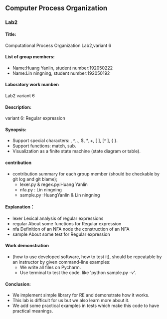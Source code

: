 ## Computer Process Organization
### Lab2

#### Title:
  Computational Process Organization Lab2,variant 6

#### List of group members:
  - Name:Huang Yanlin,  student number:192050222 
  - Name:Lin ningning,  student number:192050192

#### Laboratory work number:
   Lab2 variant 6
#### Description:
   variant 6: Regular expression

#### Synopsis:  
* Support special characters: \, ^, ., $, *, +, [ ], [^ ], { }.  
* Support functions: match, sub.
* Visualization as a finite state machine (state diagram or table).    

#### contribution
* contribution summary for each group member (should be checkable by git log and git blame);
   - lexer.py & regex.py:Huang Yanlin
   - nfa.py : Lin ningning
   - sample.py :HuangYanlin & Lin ningning

#### Explanation：  
 - lexer
    Lexical analysis of regular expressions
 - regular
    About some functions for Regular expression
 - nfa
    Definition of an NFA node the construction of an NFA
 - sample
    About some test for Regular expression

#### Work demonstration 
* (how to use developed software, how to test it), should be repeatable by an instructor by given command-line examples:  
  - We write all files on Pycharm.
  - Use terminal to test the code. like 'python sample.py -v'.

#### Conclusion:  
  * We implement simple library for RE and demonstrate how it works.
  * This lab is difficult for us but we also learn more about it.
  * We add some practical examples in tests which make this code to have practical meanings.

